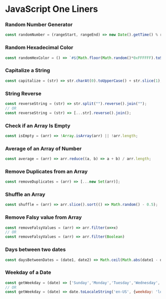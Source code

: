 # JavaScript One Liners

<!--------- RANDOM STUFF -------->

### Random Number Generator

```JavaScript
const randomNumber = (rangeStart, rangeEnd) => new Date().getTime() % rangeEnd + rangeStart;
```

### Random Hexadecimal Color

```JavaScript
const randomHexColor = () => `#${Math.floor(Math.random()*0xFFFFFF).toString(16).padStart(6,'0')}`;
```

<!------------ STRING ----------->

### Capitalize a String

```JavaScript
const capitalize = (str) => str.charAt(0).toUpperCase() + str.slice(1);
```

### String Reverse

```JavaScript
const reverseString = (str) => str.split("").reverse().join("");
// OR
const reverseString = (str) => [...str].reverse().join();
```

<!------------ ARRAY ----------->

### Check if an Array Is Empty

```JavaScript
const isEmpty = (arr) => !Array.isArray(arr) || !arr.length;
```

### Average of an Array of Number

```JavaScript
const average = (arr) => arr.reduce((a, b) => a + b) / arr.length;
```

### Remove Duplicates from an Array

```JavaScript
const removeDuplicates = (arr) => [...new Set(arr)];
```

### Shuffle an Array

```JavaScript
const shuffle = (arr) => arr.slice().sort(() => Math.random() - 0.5);
```

### Remove Falsy value from Array

```JavaScript
const removeFalsyValues = (arr) => arr.filter(x=>x)
// OR
const removeFalsyValues = (arr) => arr.filter(Boolean)
```

<!------------- DATE ------------>

### Days between two dates

```JavaScript
const daysBetweenDates = (date1, date2) => Math.ceil(Math.abs(date1 - date2) / (1000 * 60 * 60 * 24));
```

### Weekday of a Date

```JavaScript
const getWeekday = (date) => ['Sunday','Monday','Tuesday','Wednesday','Thursday','Friday','Saturday'][date.getDay()];
// OR
const getWeekday = (date) => date.toLocaleString('en-US', {weekday: 'long'});

```
